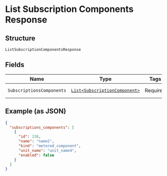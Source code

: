 
# List Subscription Components Response

## Structure

`ListSubscriptionComponentsResponse`

## Fields

| Name | Type | Tags | Description | Getter | Setter |
|  --- | --- | --- | --- | --- | --- |
| `SubscriptionsComponents` | [`List<SubscriptionComponent>`](../../doc/models/subscription-component.md) | Required | - | List<SubscriptionComponent> getSubscriptionsComponents() | setSubscriptionsComponents(List<SubscriptionComponent> subscriptionsComponents) |

## Example (as JSON)

```json
{
  "subscriptions_components": [
    {
      "id": 138,
      "name": "name2",
      "kind": "metered_component",
      "unit_name": "unit_name4",
      "enabled": false
    }
  ]
}
```

